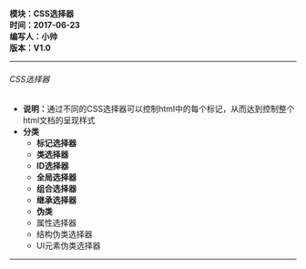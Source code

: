 <!DOCTYPE html>
<html xmlns="http://www.w3.org/1999/xhtml">
<head>
<meta http-equiv="Content-Type" content="text/html; charset=utf-8"/>
    <title>html5中使用CSS的方法</title>
</head>
<body>
    <div>
		<strong>
			模块：CSS选择器<br/>
			时间：2017-06-23<br/>
			编写人：小帅<br/>
			版本：V1.0						
		</strong>
	</div>
	<hr/>	
	<div>
		<h6>CSS选择器</h6>	
		<ul>
			<li><b>说明：</b>通过不同的CSS选择器可以控制html中的每个标记，从而达到控制整个html文档的呈现样式</li>
			<li><b>分类</b>
				<ul>
					<li><b>标记选择器</b></li>
					<li><b>类选择器</b></li>
					<li><b>ID选择器</b></li>
					<li><b>全局选择器</b></li>
					<li><b>组合选择器</b></li>
					<li><b>继承选择器</b></li>
					<li><b>伪类</b></li>
					<li>属性选择器</li>
					<li>结构伪类选择器</li>
					<li>UI元素伪类选择器</li>
				</ul>
			</li>			
		</ul>
	</div>
	<hr/>
</body>
<html>